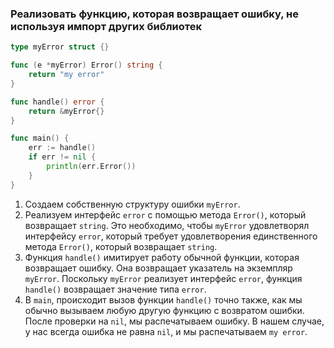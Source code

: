 ### Реализовать функцию, которая возвращает ошибку, не используя импорт других библиотек

```go
type myError struct {}

func (e *myError) Error() string {
	return "my error"
}

func handle() error {
	return &myError{}
}

func main() {
	err := handle()
	if err != nil {
		println(err.Error())
	}
}
```

1. Создаем собственную структуру ошибки `myError`.
2. Реализуем интерфейс `error` с помощью метода `Error()`, который возвращает `string`. Это необходимо, чтобы `myError` удовлетворял интерфейсу `error`, который требует удовлетворения единственного метода `Error()`, который возвращает `string`.
3. Функция `handle()` имитирует работу обычной функции, которая возвращает ошибку. Она возвращает указатель на экземпляр `myError`. Поскольку `myError` реализует интерфейс `error`, функция `handle()` возвращает значение типа `error`.
4. В `main`, происходит вызов функции `handle()` точно также, как мы обычно вызываем любую другую функцию с возвратом ошибки. После проверки на `nil`, мы распечатываем ошибку. В нашем случае, у нас всегда ошибка не равна `nil`, и мы распечатываем `my error`.

